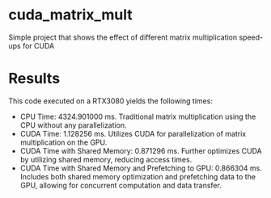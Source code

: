 # cuda_matrix_mult
Simple project that shows the effect of different matrix multiplication speed-ups for CUDA

# Results
This code executed on a RTX3080 yields the following times:
  - CPU Time: 4324.901000 ms. Traditional matrix multiplication using the CPU without any parallelization.
  - CUDA Time: 1.128256 ms. Utilizes CUDA for parallelization of matrix multiplication on the GPU.
  - CUDA Time with Shared Memory: 0.871296 ms. Further optimizes CUDA by utilizing shared memory, reducing access times.
  - CUDA Time with Shared Memory and Prefetching to GPU: 0.866304 ms. Includes both shared memory optimization and prefetching data to the GPU, allowing for concurrent computation and data transfer.

